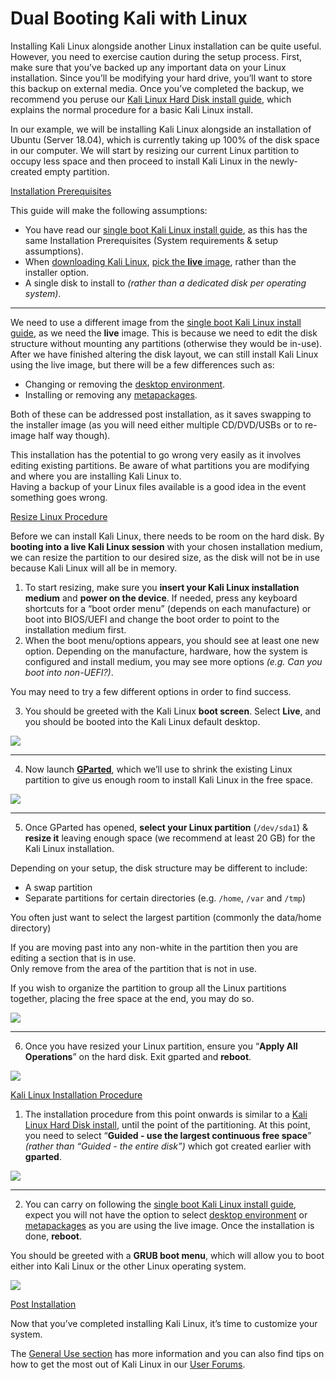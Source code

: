 # Dual Booting Kali with Linux

Installing Kali Linux alongside another Linux installation can be quite useful. However, you need to exercise caution during the setup process. First, make sure that you’ve backed up any important data on your Linux installation. Since you’ll be modifying your hard drive, you’ll want to store this backup on external media. Once you’ve completed the backup, we recommend you peruse our [Kali Linux Hard Disk install guide](broken-reference), which explains the normal procedure for a basic Kali Linux install.

In our example, we will be installing Kali Linux alongside an installation of Ubuntu (Server 18.04), which is currently taking up 100% of the disk space in our computer. We will start by resizing our current Linux partition to occupy less space and then proceed to install Kali Linux in the newly-created empty partition.

[Installation Prerequisites](broken-reference)

This guide will make the following assumptions:

* You have read our [single boot Kali Linux install guide](broken-reference), as this has the same Installation Prerequisites (System requirements & setup assumptions).
* When [downloading Kali Linux](https://www.kali.org/docs/introduction/download-official-kali-linux-images/), [pick the **live** image](https://www.kali.org/docs/introduction/what-image-to-download/#which-image-to-choose), rather than the installer option.
* A single disk to install to _(rather than a dedicated disk per operating system)_.

***

We need to use a different image from the [single boot Kali Linux install guide](broken-reference), as we need the **live** image. This is because we need to edit the disk structure without mounting any partitions (otherwise they would be in-use). After we have finished altering the disk layout, we can still install Kali Linux using the live image, but there will be a few differences such as:

* Changing or removing the [desktop environment](https://www.kali.org/docs/general-use/switching-desktop-environments/).
* Installing or removing any [metapackages](https://www.kali.org/docs/general-use/metapackages/).

Both of these can be addressed post installation, as it saves swapping to the installer image (as you will need either multiple CD/DVD/USBs or to re-image half way though).

This installation has the potential to go wrong very easily as it involves editing existing partitions. Be aware of what partitions you are modifying and where you are installing Kali Linux to.\
Having a backup of your Linux files available is a good idea in the event something goes wrong.

[Resize Linux Procedure](broken-reference)

Before we can install Kali Linux, there needs to be room on the hard disk. By **booting into a live Kali Linux session** with your chosen installation medium, we can resize the partition to our desired size, as the disk will not be in use because Kali Linux will all be in memory.

1. To start resizing, make sure you **insert your Kali Linux installation medium** and **power on the device**. If needed, press any keyboard shortcuts for a “boot order menu” (depends on each manufacture) or boot into BIOS/UEFI and change the boot order to point to the installation medium first.
2. When the boot menu/options appears, you should see at least one new option. Depending on the manufacture, hardware, how the system is configured and install medium, you may see more options _(e.g. Can you boot into non-UEFI?)_.

You may need to try a few different options in order to find success.

3. You should be greeted with the Kali Linux **boot screen**. Select **Live**, and you should be booted into the Kali Linux default desktop.

[![](https://www.kali.org/docs/installation/dual-boot-kali-with-linux/boot-live.png)](https://www.kali.org/docs/installation/dual-boot-kali-with-linux/boot-live.png)

***

4. Now launch [**GParted**](https://packages.debian.org/testing/gparted), which we’ll use to shrink the existing Linux partition to give us enough room to install Kali Linux in the free space.

[![](https://www.kali.org/docs/installation/dual-boot-kali-with-linux/gparted-1.png)](https://www.kali.org/docs/installation/dual-boot-kali-with-linux/gparted-1.png)

***

5. Once GParted has opened, **select your Linux partition** (`/dev/sda1`) & **resize it** leaving enough space (we recommend at least 20 GB) for the Kali Linux installation.

Depending on your setup, the disk structure may be different to include:

* A swap partition
* Separate partitions for certain directories (e.g. `/home`, `/var` and `/tmp`)

You often just want to select the largest partition (commonly the data/home directory)

If you are moving past into any non-white in the partition then you are editing a section that is in use.\
Only remove from the area of the partition that is not in use.

If you wish to organize the partition to group all the Linux partitions together, placing the free space at the end, you may do so.

[![](https://www.kali.org/docs/installation/dual-boot-kali-with-linux/gparted-2-linux.png)](https://www.kali.org/docs/installation/dual-boot-kali-with-linux/gparted-2-linux.png)

***

6. Once you have resized your Linux partition, ensure you “**Apply All Operations**” on the hard disk. Exit gparted and **reboot**.

[![](https://www.kali.org/docs/installation/dual-boot-kali-with-linux/gparted-3-linux.png)](https://www.kali.org/docs/installation/dual-boot-kali-with-linux/gparted-3-linux.png)

[Kali Linux Installation Procedure](broken-reference)

1. The installation procedure from this point onwards is similar to a [Kali Linux Hard Disk install](broken-reference), until the point of the partitioning. At this point, you need to select “**Guided - use the largest continuous free space**” _(rather than “Guided - the entire disk”)_ which got created earlier with **gparted**.

[![](https://www.kali.org/docs/installation/dual-boot-kali-with-linux/setup-partition-1-continuous.png)](https://www.kali.org/docs/installation/dual-boot-kali-with-linux/setup-partition-1-continuous.png)

***

2. You can carry on following the [single boot Kali Linux install guide](broken-reference), expect you will not have the option to select [desktop environment](https://www.kali.org/docs/general-use/switching-desktop-environments/) or [metapackages](https://www.kali.org/docs/general-use/metapackages/) as you are using the live image. Once the installation is done, **reboot**.

You should be greeted with a **GRUB boot menu**, which will allow you to boot either into Kali Linux or the other Linux operating system.

[![](https://www.kali.org/docs/installation/dual-boot-kali-with-linux/boot-linux.png)](https://www.kali.org/docs/installation/dual-boot-kali-with-linux/boot-linux.png)

[Post Installation](broken-reference)

Now that you’ve completed installing Kali Linux, it’s time to customize your system.

The [General Use section](https://www.kali.org/docs/general-use/) has more information and you can also find tips on how to get the most out of Kali Linux in our [User Forums](https://forums.kali.org/).
